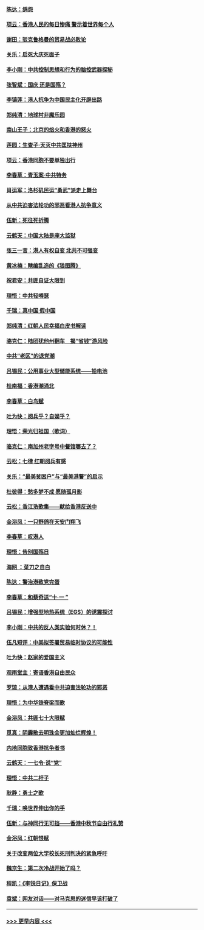 #### [陈达：鸽怨](../pages/nsc993/n11561879.md?t=10020701) 
#### [项云：香港人民的每日惨痛  警示着世界每个人](../pages/nsc993/n11559273.md?t=10020701) 
#### [谢田：驳克鲁格曼的贸易战必败论](../pages/nsc993/n11555840.md?t=10020701) 
#### [关乐：启死大庆死面子](../pages/nsc993/n11556823.md?t=10020701) 
#### [李小刚：中共控制思想和行为的脑控武器探秘](../pages/nsc993/n11556776.md?t=10020701) 
#### [张智斌：国庆  还是国殇？](../pages/nsc993/n11556617.md?t=10020701) 
#### [李镇莲：港人抗争为中国民主化开辟出路](../pages/nsc993/n11556570.md?t=10020701) 
#### [郑纯清：地球村非魔乐园](../pages/nsc993/n11555415.md?t=10020701) 
#### [南山王子：北京的焰火和香港的怒火](../pages/nsc993/n11555318.md?t=10020701) 
#### [莲园：生查子·天灭中共匡扶神州](../pages/nsc993/n11555302.md?t=10020701) 
#### [项云：香港同胞不要单独出行](../pages/nsc993/n11555276.md?t=10020701) 
#### [李春草：青玉案‧中共特务](../pages/nsc993/n11552356.md?t=10020701) 
#### [肖运军：洛杉矶民运“勇武”派走上舞台](../pages/nsc993/n11551595.md?t=10020701) 
#### [从中共迫害法轮功的邪恶看港人抗争意义](../pages/nsc993/n11540858.md?t=10020701) 
#### [伍新：死往死折腾](../pages/nsc993/n11550174.md?t=10020701) 
#### [云鹤天：中国大陆是座大监狱](../pages/nsc993/n11550155.md?t=10020701) 
#### [张三一言：港人有权自变 北共不可强变](../pages/nsc993/n11550132.md?t=10020701) 
#### [黄冰楠：瞎编乱造的《狼图腾》](../pages/nsc993/n11550082.md?t=10020701) 
#### [祝君安：共匪自证大限到](../pages/nsc993/n11550041.md?t=10020701) 
#### [理悟：中共轻嘚瑟](../pages/nsc993/n11547978.md?t=10020701) 
#### [千瑞：真中国 假中国](../pages/nsc993/n11547865.md?t=10020701) 
#### [郑纯清：红朝人民幸福白皮书解读](../pages/nsc993/n11547499.md?t=10020701) 
#### [骆克仁：陆团犹他州翻车　揭“省钱”游风险](../pages/nsc993/n11546977.md?t=10020701) 
#### [中共“老区”的退党潮](../pages/nsc993/n11545995.md?t=10020701) 
#### [吕锡民：公用事业大型储能系统——铅电池](../pages/nsc993/n11545701.md?t=10020701) 
#### [桂南福：香港潮涌北](../pages/nsc993/n11545682.md?t=10020701) 
#### [李春草：白鸟赋](../pages/nsc993/n11545663.md?t=10020701) 
#### [吐为快：阅兵乎？自娱乎？](../pages/nsc993/n11545625.md?t=10020701) 
#### [理悟：荣光归祖国（歌词）](../pages/nsc993/n11545616.md?t=10020701) 
#### [骆克仁：南加州老字号中餐馆哪去了？](../pages/nsc993/n11545120.md?t=10020701) 
#### [云松：七律 红朝阅兵有感](../pages/nsc993/n11542394.md?t=10020701) 
#### [关乐：“最美贫困户”与“最美港警”的启示](../pages/nsc993/n11542252.md?t=10020701) 
#### [杜彼得：愁多梦不成 愿随孤月影](../pages/nsc993/n11540296.md?t=10020701) 
#### [云松：香江浩歌集——献给香港反送中](../pages/nsc993/n11540149.md?t=10020701) 
#### [金浴凤：一只野鸽在天安门翔飞](../pages/nsc993/n11540280.md?t=10020701) 
#### [李春草：叹港人](../pages/nsc993/n11540119.md?t=10020701) 
#### [理悟：告别国殇日](../pages/nsc993/n11539610.md?t=10020701) 
#### [海网 ：菜刀之自白](../pages/nsc993/n11539597.md?t=10020701) 
#### [陈达：警治港致党完蛋](../pages/nsc993/n11538127.md?t=10020701) 
#### [李春草：和蔡奇送“十·一 ”](../pages/nsc993/n11537810.md?t=10020701) 
#### [吕锡民：增强型地热系统（EGS）的诱震探讨](../pages/nsc993/n11537765.md?t=10020701) 
#### [李小刚：中共的反人类实验何时休？！](../pages/nsc993/n11537669.md?t=10020701) 
#### [伍凡短评：中美拟签署贸易临时协议的可能性](../pages/nsc993/n11536773.md?t=10020701) 
#### [吐为快：赵家的爱国主义](../pages/nsc993/n11536750.md?t=10020701) 
#### [观雨堂主：寄语香港自由民众](../pages/nsc993/n11536735.md?t=10020701) 
#### [罗琼：从港人遭遇看中共迫害法轮功的邪恶](../pages/nsc993/n11507862.md?t=10020701) 
#### [理悟：为中华铁脊梁而歌](../pages/nsc993/n11534458.md?t=10020701) 
#### [金浴凤：共匪七十大限赋](../pages/nsc993/n11534434.md?t=10020701) 
#### [觅真：阴霾散去明珠会更加灿烂辉煌！](../pages/nsc993/n11531858.md?t=10020701) 
#### [内地同胞致香港抗争者书](../pages/nsc993/n11531645.md?t=10020701) 
#### [云鹤天：一七令‧说“党”](../pages/nsc993/n11529099.md?t=10020701) 
#### [理悟：中共二杆子](../pages/nsc993/n11529046.md?t=10020701) 
#### [耿静：勇士之歌](../pages/nsc993/n11527562.md?t=10020701) 
#### [千瑞：唤世界伸出你的手](../pages/nsc993/n11526942.md?t=10020701) 
#### [伍新：与神同行无可挡——香港中秋节自由行礼赞](../pages/nsc993/n11526801.md?t=10020701) 
#### [金浴凤：红朝恨赋](../pages/nsc993/n11524312.md?t=10020701) 
#### [关于改变两位大学校长死刑判决的紧急呼吁](../pages/nsc993/n11524103.md?t=10020701) 
#### [魏京生：第二次冷战开始了吗？](../pages/nsc993/n11524023.md?t=10020701) 
#### [程凯：《李锐日记》保卫战](../pages/nsc993/n11522922.md?t=10020701) 
#### [袁斌：网友对话——对马克思的迷信早该打破了](../pages/nsc993/n11522561.md?t=10020701) 

----
#### [ >>> 更早内容 <<< ](../indexes/nsc993-earlier.md)
